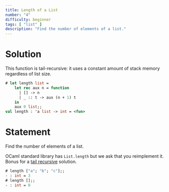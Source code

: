 ```yaml
---
title: Length of a List
number: "4"
difficulty: beginner
tags: [ "list" ]
description: "Find the number of elements of a list."
---
```


# Solution

This function is tail-recursive: it uses a constant amount of stack memory regardless of list size.

```ocaml
# let length list =
    let rec aux n = function
      | [] -> n
      | _ :: t -> aux (n + 1) t
    in
    aux 0 list;;
val length : 'a list -> int = <fun>
```

# Statement

Find the number of elements of a list.

OCaml standard library has `List.length` but we ask that you reimplement
it. Bonus for a [tail recursive](http://en.wikipedia.org/wiki/Tail_call)
solution.

```ocaml
# length ["a"; "b"; "c"];;
- : int = 3
# length [];;
- : int = 0
```
